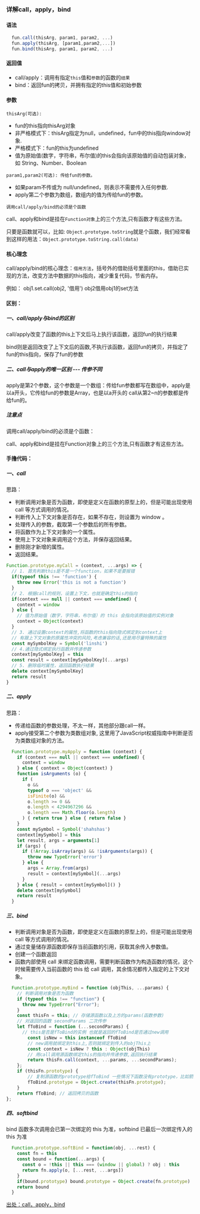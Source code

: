 ### 详解call，apply，bind

#### 语法

```js
  fun.call(thisArg, param1, param2, ...)
  fun.apply(thisArg, [param1,param2,...])
  fun.bind(thisArg, param1, param2, ...)
```

#### 返回值

+ call/apply：调用有指定```this```值和```参数```的函数的```结果```
+ bind：返回fun的拷贝，并拥有指定的this值和初始参数
  
#### 参数

```thisArg(可选):```

+ fun的this指向thisArg对象
+ 非严格模式下：thisArg指定为null，undefined，fun中的this指向window对象.
+ 严格模式下：fun的this为undefined
+ 值为原始值(数字，字符串，布尔值)的this会指向该原始值的自动包装对象，如 String、Number、Boolean

```param1,param2(可选): 传给fun的参数。```

+ 如果param不传或为 null/undefined，则表示不需要传入任何参数.
+ apply第二个参数为数组，数组内的值为传给fun的参数。

```调用call/apply/bind的必须是个函数```

call、apply和bind是挂在```Function对象```上的三个方法,只有函数才有这些方法。

只要是函数就可以，比如: ```Object.prototype.toString```就是个函数，我们经常看到这样的用法：```Object.prototype.toString.call(data)```

#### 核心理念

call/apply/bind的核心理念：```借用方法```，括号外的借助括号里面的this，借助已实现的方法，改变方法中数据的this指向，减少重复代码，节省内存。

例如： obj1.set.call(obj2, '借用') obj2借用obj1的set方法

#### 区别：

##### 一、call/apply与bind的区别

call/apply改变了函数的this上下文后马上执行该函数，返回fun的执行结果

bind则是返回改变了上下文后的函数,不执行该函数，返回fun的拷贝，并指定了fun的this指向，保存了fun的参数

##### 二、call与apply的唯一区别 --- 传参不同

apply是第2个参数，这个参数是一个数组：传给fun参数都写在数组中，apply是以a开头，它传给fun的参数是Array，也是以a开头的
call从第2~n的参数都是传给fun的。

##### 注意点

调用call/apply/bind的必须是个函数：

call、apply和bind是挂在Function对象上的三个方法,只有函数才有这些方法。

#### 手撸代码：

##### 一、call

思路：

+ 判断调用对象是否为函数，即使是定义在函数的原型上的，但是可能出现使用 call 等方式调用的情况。
+ 判断传入上下文对象是否存在，如果不存在，则设置为 window 。
+ 处理传入的参数，截取第一个参数后的所有参数。
+ 将函数作为上下文对象的一个属性。
+ 使用上下文对象来调用这个方法，并保存返回结果。
+ 删除刚才新增的属性。
+ 返回结果。
```js
Function.prototype.myCall = (context, ...args) => {
  // 1. 首先判断this是不是一个function，如果不是要报错
  if(typeof this !== 'function') {
    throw new Error('this is not a function')
  }
  // 2. 根据call的规则，设置上下文，也就是确定this的指向
  if(context === null || context === undefined) {
    context = window
  } else {
    // 值为原始值（数字，字符串，布尔值）的 this 会指向该原始值的实例对象
    context = Object(context)
  }
  // 3. 通过设置context的属性,将函数的this指向隐式绑定到context上
  // 有跟上下⽂对象的原属性冲突的⻛险,考虑兼容的话,还是⽤尽量特殊的属性
  const mySymbolKey = Symbol('linshi')
  // 4.通过隐式绑定执⾏函数并传递参数
  context[mySymbolKey] = this
  const result = context[mySymbolKey](...args)
  // 5. 删除临时属性，返回函数执⾏结果
  delete context[mySymbolKey]
  return result
}
```
##### 二、apply

思路：

+ 传递给函数的参数处理，不太一样，其他部分跟call一样。
+ apply接受第二个参数为类数组对象, 这里用了JavaScript权威指南中判断是否为类数组对象的方法。
```js
  Function.prototype.myApply = function (context) {
    if (context === null || context === undefined) {
      context = window
    } else { context = Object(context) }
    function isArguments (o) {
      if (
        o &&
        typeof o === 'object' &&
        isFinite(o) &&
        o.length >= 0 &&
        o.length < 4294967296 &&
        o.length === Math.floor(o.length)
      ) { return true } else { return false }
    }
    const mySymbol = Symbol('shahshas')
    context[mySymbol] = this
    let result, args = arguments[1]
    if (args) {
      if (!Array.isArray(args) && !isArguments(args)) {
        throw new TypeError('error')
      } else {
        args = Array.from(args)
        result = context[mySymbol](...args)
      }
    } else { result = context[mySymbol]() }
    delete context[mySymbol]
    return result
  }
```

##### 三、bind

+ 判断调用对象是否为函数，即使是定义在函数的原型上的，但是可能出现使用 call 等方式调用的情况。
+ 通过变量储存源函数即保存当前函数的引用，获取其余传入参数值。
+ 创建一个函数返回
+ 函数内部使用 call 来绑定函数调用，需要判断函数作为构造函数的情况，这个时候需要传入当前函数的 this 给 call 调用，其余情况都传入指定的上下文对象。
```js
  Function.prototype.myBind = function (objThis, ...params) {
    // 判断调用对象是否为函数
    if (typeof this !== "function") {
      throw new TypeError("Error");
    }
    const thisFn = this; // 存储源函数以及上方的params(函数参数)
    // 对返回的函数 secondParams 二次传参
    let fToBind = function (...secondParams) {
      // this是否是fToBind的实例 也就是返回的fToBind是否通过new调用
        const isNew = this instanceof fToBind 
        // new调用就绑定到this上,否则就绑定到传入的objThis上
        const context = isNew ? this : Object(objThis) 
        // 用call调用源函数绑定this的指向并传递参数,返回执行结果
        return thisFn.call(context, ...params, ...secondParams); 
    };
    if (thisFn.prototype) {
        // 复制源函数的prototype给fToBind 一些情况下函数没有prototype，比如箭头函数
        fToBind.prototype = Object.create(thisFn.prototype);
    }
    return fToBind; // 返回拷贝的函数
};
```

##### 四、softbind

bind 函数多次调用会已第一次绑定的 this 为准，softbind 已最后一次绑定传入的 this 为准

```js
  Function.prototype.softBind = function(obj, ...rest) {
    const fn = this
    const bound = function(...args) {
      const o = !this || this === (window || global) ? obj : this
      return fn.apply(o, [...rest, ...args])
    }
    if(bound.prototype) bound.prototype = Object.create(fn.prototype)
    return bound
  }
```

[出处：call，apply，bind](https://juejin.im/post/5d469e0851882544b85c32ef)